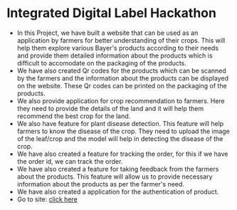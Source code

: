# Integrated Digital Label Hackathon
* In this Project, we have built a website that can be used as an application by farmers for better understanding of their crops. This will help them explore various Bayer's products according to their needs and provide them detailed information about the products which is difficult to accomodate on the packaging of the products. 
* We have also created Qr codes for the products which can be scanned by the farmers and the information about the products can be displayed on the website. These Qr codes can be printed on the packaging of the products. 
* We also provide application for crop recommendation to farmers. Here they need to provide the details of the land and it will help them recommend the best crop for the land. 
* We also have feature for plant disease detection. This feature will help farmers to know the disease of the crop. They need to upload the image of the leaf/crop and the model will help in detecting the disease of the crop. 
* We have also created a feature for tracking the order, for this if we have the order id, we can track the order. 
* We have also created a feature for taking feedback from the farmers about the products. This feature will allow us to provide necessary information about the products as per the farmer's need.
* We have also created a application for the authentication of product.
* Go to site: [click here](https://bayer-hackethon.herokuapp.com/)
